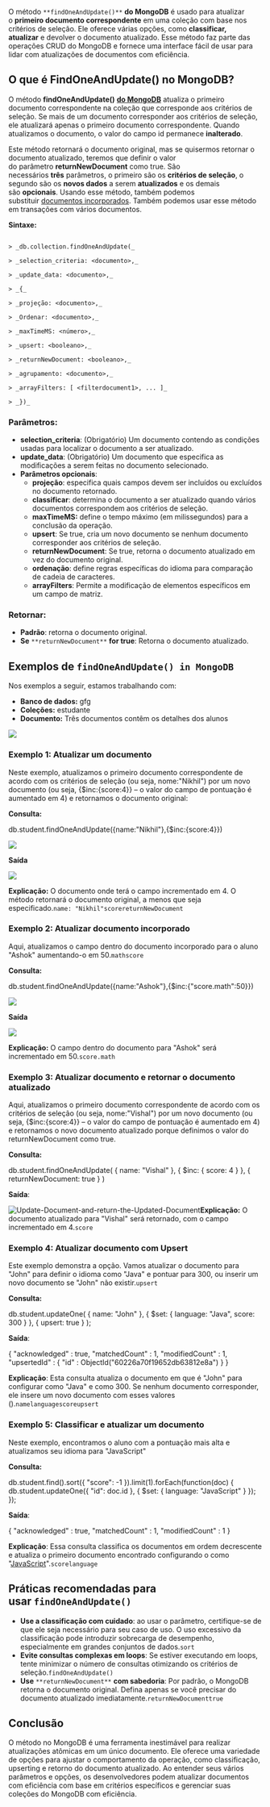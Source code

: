 O método `**findOneAndUpdate()**` **do MongoDB** é usado para atualizar o **primeiro documento correspondente** em uma coleção com base nos critérios de seleção. Ele oferece várias opções, como **classificar, atualizar** e devolver o documento atualizado. Esse método faz parte das operações CRUD do MongoDB e fornece uma interface fácil de usar para lidar com atualizações de documentos com eficiência.

## O que é FindOneAndUpdate() no MongoDB?

O método **findOneAndUpdate()** **[do MongoDB](https://www.geeksforgeeks.org/mongodb-tutorial/)** atualiza o primeiro documento correspondente na coleção que corresponde aos critérios de seleção. Se mais de um documento corresponder aos critérios de seleção, ele atualizará apenas o primeiro documento correspondente. Quando atualizamos o documento, o valor do campo id permanece **inalterado**.

Este método retornará o documento original, mas se quisermos retornar o documento atualizado, teremos que definir o valor do parâmetro **returnNewDocument** como true. São necessários **três** parâmetros, o primeiro são os **critérios de seleção**, o segundo são os **novos dados** a serem **atualizados** e os demais são **opcionais**. Usando esse método, também podemos substituir [documentos incorporados](https://www.geeksforgeeks.org/mongodb-embedded-documents/). Também podemos usar esse método em transações com vários documentos.

**Sintaxe:**
```

> _db.collection.findOneAndUpdate(_

> _selection_criteria: <documento>,_

> _update_data: <documento>,_

> _{_

> _projeção: <documento>,_

> _Ordenar: <documento>,_

> _maxTimeMS: <número>,_

> _upsert: <booleano>,_

> _returnNewDocument: <booleano>,_

> _agrupamento: <documento>,_

> _arrayFilters: [ <filterdocument1>, ... ]_

> _})_

```
### **Parâmetros:**

- **selection_criteria**: (Obrigatório) Um documento contendo as condições usadas para localizar o documento a ser atualizado.
- **update_data**: (Obrigatório) Um documento que especifica as modificações a serem feitas no documento selecionado.
- **Parâmetros opcionais**:
    - **projeção**: especifica quais campos devem ser incluídos ou excluídos no documento retornado.
    - **classificar**: determina o documento a ser atualizado quando vários documentos correspondem aos critérios de seleção.
    - **maxTimeMS:** define o tempo máximo (em milissegundos) para a conclusão da operação.
    - **upsert**: Se true, cria um novo documento se nenhum documento corresponder aos critérios de seleção.
    - **returnNewDocument**: Se true, retorna o documento atualizado em vez do documento original.
    - **ordenação**: define regras específicas do idioma para comparação de cadeia de caracteres.
    - **arrayFilters**: Permite a modificação de elementos específicos em um campo de matriz.

### **Retornar:**

- **Padrão**: retorna o documento original.
- **Se** `**returnNewDocument**` **for true**: Retorna o documento atualizado.

## **Exemplos de** `findOneAndUpdate() in MongoDB`

Nos exemplos a seguir, estamos trabalhando com:

- **Banco de dados:** gfg
- **Coleções:** estudante
- **Documento:** Três documentos contêm os detalhes dos alunos

![](https://media.geeksforgeeks.org/wp-content/uploads/20210209163002/findoneandupdatedatabase.jpg)

### Exemplo 1: Atualizar um documento

Neste exemplo, atualizamos o primeiro documento correspondente de acordo com os critérios de seleção (ou seja, nome:"Nikhil") por um novo documento (ou seja, {$inc:{score:4}} – o valor do campo de pontuação é aumentado em 4) e retornamos o documento original:

**Consulta:**

db.student.findOneAndUpdate({name:"Nikhil"},{$inc:{score:4}})

![](https://media.geeksforgeeks.org/wp-content/uploads/20210209163028/fineoneandupdateexample11.jpg)

**Saída**

![](https://media.geeksforgeeks.org/wp-content/uploads/20210209163047/findoneandupdateexample12.jpg)

**Explicação:** O documento onde terá o campo incrementado em 4. O método retornará o documento original, a menos que seja especificado.`name: "Nikhil"scorereturnNewDocument`

### Exemplo 2: **Atualizar documento incorporado**

Aqui, atualizamos o campo dentro do documento incorporado para o aluno "Ashok" aumentando-o em 50.`mathscore`

**Consulta:**

db.student.findOneAndUpdate({name:"Ashok"},{$inc:{"score.math":50}})

![](https://media.geeksforgeeks.org/wp-content/uploads/20210209163503/findoneandupdateexample21.jpg)

**Saída**

![](https://media.geeksforgeeks.org/wp-content/uploads/20210209163543/findoneandupdateexample22.jpg)

**Explicação:** O campo dentro do documento para "Ashok" será incrementado em 50.`score.math`

### Exemplo 3: Atualizar documento **e retornar o** documento atualizado

Aqui, atualizamos o primeiro documento correspondente de acordo com os critérios de seleção (ou seja, nome:"Vishal") por um novo documento (ou seja, {$inc:{score:4}} – o valor do campo de pontuação é aumentado em 4) e retornamos o novo documento atualizado porque definimos o valor do returnNewDocument como true.

**Consulta:**

 db.student.findOneAndUpdate(
  { name: "Vishal" },
  { $inc: { score: 4 } },
  { returnNewDocument: true }
)

**Saída**:

![Update-Document-and-return-the-Updated-Document](https://media.geeksforgeeks.org/wp-content/uploads/20240618150356/Update-Document-and-return-the-Updated-Document.jpg)**Explicação:** O documento atualizado para "Vishal" será retornado, com o campo incrementado em 4.`score`

### Exemplo 4: Atualizar documento com Upsert

Este exemplo demonstra a opção. Vamos atualizar o documento para "John" para definir o idioma como "Java" e pontuar para 300, ou inserir um novo documento se "John" não existir.`upsert`

**Consulta:**

db.student.updateOne(
    { name: "John" },
    { $set: { language: "Java", score: 300 } },
    { upsert: true }
);

**Saída**:

{ "acknowledged" : true, "matchedCount" : 1, "modifiedCount" : 1, "upsertedId" : { "id" : ObjectId("60226a70f19652db63812e8a") } }

**Explicação**: Esta consulta atualiza o documento em que é "John" para configurar como "Java" e como 300. Se nenhum documento corresponder, ele insere um novo documento com esses valores ().`namelanguagescoreupsert`

### Exemplo 5: Classificar e atualizar um documento

Neste exemplo, encontramos o aluno com a pontuação mais alta e atualizamos seu idioma para "JavaScript"

**Consulta:**

db.student.find().sort({ "score": -1 }).limit(1).forEach(function(doc) {
    db.student.updateOne({ "id": doc.id }, { $set: { language: "JavaScript" } });
});

**Saída**:

{ "acknowledged" : true, "matchedCount" : 1, "modifiedCount" : 1 }

**Explicação**: Essa consulta classifica os documentos em ordem decrescente e atualiza o primeiro documento encontrado configurando o como "[JavaScript](https://www.geeksforgeeks.org/javascript/)".`scorelanguage`

## Práticas recomendadas para usar `findOneAndUpdate()`

- **Use a classificação com cuidado**: ao usar o parâmetro, certifique-se de que ele seja necessário para seu caso de uso. O uso excessivo da classificação pode introduzir sobrecarga de desempenho, especialmente em grandes conjuntos de dados.`sort`
- **Evite consultas complexas em loops**: Se estiver executando em loops, tente minimizar o número de consultas otimizando os critérios de seleção.`findOneAndUpdate()`
- **Use** `**returnNewDocument**` **com sabedoria**: Por padrão, o MongoDB retorna o documento original. Defina apenas se você precisar do documento atualizado imediatamente.`returnNewDocumenttrue`

## **Conclusão**

O método no MongoDB é uma ferramenta inestimável para realizar atualizações atômicas em um único documento. Ele oferece uma variedade de opções para ajustar o comportamento da operação, como classificação, upserting e retorno do documento atualizado. Ao entender seus vários parâmetros e opções, os desenvolvedores podem atualizar documentos com eficiência com base em critérios específicos e gerenciar suas coleções do MongoDB com eficiência.